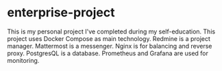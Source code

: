 # enterprise-project
This is my personal project I've completed during my self-education.
This project uses Docker Compose as main technology.
Redmine is a project manager.
Mattermost is a messenger.
Nginx is for balancing and reverse proxy.
PostgresQL is a database.
Prometheus and Grafana are used for monitoring.
